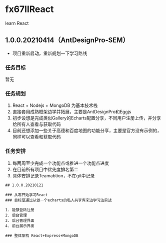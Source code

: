 # fx67llReact
learn React

## 1.0.0.20210414（AntDesignPro-SEM）
* 项目重新启动，重新规划一下学习路线

### 任务目标
暂无

### 任务规划
1. React + Nodejs + MongoDB 为基本技术栈
2. 直接套用成熟框架边学并拓展，主要是AntDesignPro和Eggjs
3. 初步设想是完成类似Gallery的Echarts配置分享，不同用户注册上传，并分享给所有人查看与获取代码
4. 目前还想添加一些关于高德和百度地图的功能分享，主要是官方没有示例的，同样可以查看和获取代码

### 任务安排
1. 每两周至少完成一个功能点或推进一个功能点进度
2. 在目前所有项目中优先度排名第二
3. 具体安排记录Teamabtion，不在git中记录


```
## 1.0.0.20210121

### 从零开始学习React
### 目标是通过从做一个echarts的私人共享库来边学习边实战

1. 能够登陆注册
2. 后台管理
3. 后台管理界面
4. 前台展示界面

### 整体架构 React+Express+MongoDB
```